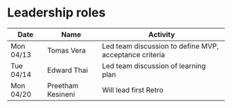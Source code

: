 # Leadership roles

| Date      | Name              | Activity                                               |
|-----------|-------------------|--------------------------------------------------------|
| Mon 04/13 | Tomas Vera        | Led team discussion to define MVP, acceptance criteria | 
| Tue 04/14 | Edward Thai       | Led team discussion of learning plan                   | 
| Mon 04/20 | Preetham Kesineni | Will lead first Retro                                  | 
